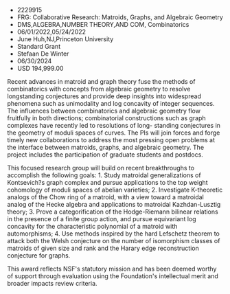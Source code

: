 
* 2229915
* FRG: Collaborative Research: Matroids, Graphs, and Algebraic Geometry
* DMS,ALGEBRA,NUMBER THEORY,AND COM, Combinatorics
* 06/01/2022,05/24/2022
* June Huh,NJ,Princeton University
* Standard Grant
* Stefaan De Winter
* 06/30/2024
* USD 194,999.00

Recent advances in matroid and graph theory fuse the methods of combinatorics
with concepts from algebraic geometry to resolve longstanding conjectures and
provide deep insights into widespread phenomena such as unimodality and log
concavity of integer sequences. The influences between combinatorics and
algebraic geometry flow fruitfully in both directions; combinatorial
constructions such as graph complexes have recently led to resolutions of long-
standing conjectures in the geometry of moduli spaces of curves. The PIs will
join forces and forge timely new collaborations to address the most pressing
open problems at the interface between matroids, graphs, and algebraic geometry.
The project includes the participation of graduate students and postdocs.

This focused research group will build on recent breakthroughs to accomplish the
following goals: 1. Study matroidal generalizations of Kontsevich?s graph
complex and pursue applications to the top weight cohomology of moduli spaces of
abelian varieties; 2. Investigate K-theoretic analogs of the Chow ring of a
matroid, with a view toward a matroidal analog of the Hecke algebra and
applications to matroidal Kazhdan-Lusztig theory; 3. Prove a categorification of
the Hodge-Riemann bilinear relations in the presence of a finite group action,
and pursue equivariant log concavity for the characteristic polynomial of a
matroid with automorphisms; 4. Use methods inspired by the hard Lefschetz
theorem to attack both the Welsh conjecture on the number of isomorphism classes
of matroids of given size and rank and the Harary edge reconstruction conjecture
for graphs.

This award reflects NSF's statutory mission and has been deemed worthy of
support through evaluation using the Foundation's intellectual merit and broader
impacts review criteria.
